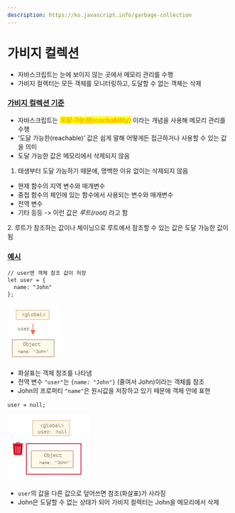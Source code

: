 ```yaml
---
description: https://ko.javascript.info/garbage-collection
---
```


# 가비지 컬렉션

* 자바스크립트는 눈에 보이지 않는 곳에서 메모리 관리를 수행
* 가비지 컬렉터는 모든 객체를 모니터링하고, 도달할 수 없는 객체는 삭제



### [가비지 컬렉션 기준](https://ko.javascript.info/garbage-collection#ref-32)

* 자바스크립트는 _<mark style="color:orange;">**도달 가능성(reachability)**</mark>_ 이라는 개념을 사용해 메모리 관리를 수행
* ‘도달 가능한(reachable)’ 값은 쉽게 말해 어떻게든 접근하거나 사용할 수 있는 값을 의미
* 도달 가능한 값은 메모리에서 삭제되지 않음

1. 태생부터 도달 가능하기 때문에, 명백한 이유 없이는 삭제되지 않음

* 현재 함수의 지역 변수와 매개변수
* 중첩 함수의 체인에 있는 함수에서 사용되는 변수와 매개변수
* 전역 변수
* 기타 등등 -> 이런 값은 _루트(root)_ 라고 함

2\. 루트가 참조하는 값이나 체이닝으로 루트에서 참조할 수 있는 값은 도달 가능한 값이 됨



### [예시](https://ko.javascript.info/garbage-collection#ref-33)

```
// user엔 객체 참조 값이 저장
let user = {
  name: "John"
};
```

![](<../../.gitbook/assets/image (3) (1).png>)

* 화살표는 객체 참조를 나타냄
* 전역 변수 `"user"`는 `{name: "John"}` (줄여서 John)이라는 객체를 참조
* John의 프로퍼티 `"name"`은 원시값을 저장하고 있기 때문에 객체 안에 표현

```
user = null;
```

![](../../.gitbook/assets/image.png)

* `user`의 값을 다른 값으로 덮어쓰면 참조(화살표)가 사라짐
* John은 도달할 수 없는 상태가 되어 가비지 컬렉터는 John을 메모리에서 삭제    &#x20;


